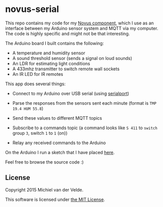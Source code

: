 # novus-serial

This repo contains my code for my [Novus component](https://github.com/MichielvdVelde/novus-component), which I use as an interface between my Arduino sensor system and MQTT via my computer. The code is highly specific and might not be that interesting.

The Arduino board I built contains the following:
* A temperature and humidity sensor
* A sound threshold sensor (sends a signal on loud sounds)
* An LDR for estimating light conditions
* A 433mhz transmitter to switch remote wall sockets
* An IR LED for IR remotes

This app does several things:

* Connect to my Arduino over USB serial (using [serialport](https://github.com/voodootikigod/node-serialport))
* Parse the responses from the sensors sent each minute (format is `TMP 19.4 HUM 55.8`)
* Send these values to different MQTT topics


* Subscribe to a commands topic (a command looks like `S 411` to `switch` group `3`, switch `1` to `1` (on))
* Relay any received commands to the Arduino

On the Arduino I run a sketch that I have placed [here](https://github.com/MichielvdVelde/novus-arduino-sketch).

Feel free to browse the source code :)

## License

Copyright 2015 Michiel van der Velde.

This software is licensed under [the MIT License](LICENSE).
